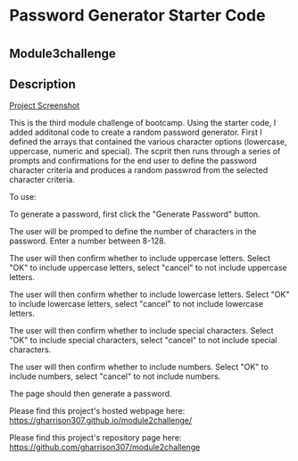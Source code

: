 # Password Generator Starter Code

# <Module3challenge>

## Module3challenge

## Description

[Project Screenshot](./assets/READMESCREENSHOT.JPG)

This is the third module challenge of bootcamp. Using the starter code, I added additonal code to create a random password generator. First I defined the arrays that contained the various character options (lowercase, uppercase, numeric and special). The scprit then runs through a series of prompts and confirmations for the end user to define the password character criteria and produces a random passwrod from the selected character criteria.

To use:

To generate a password, first click the "Generate Password" button.

The user will be promped to define the number of characters in the password. Enter a number between 8-128.

The user will then confirm whether to include uppercase letters. Select "OK" to include uppercase letters, select "cancel" to not include uppercase letters.

The user will then confirm whether to include lowercase letters. Select "OK" to include lowercase letters, select "cancel" to not include lowercase letters.

The user will then confirm whether to include special characters. Select "OK" to include special characters, select "cancel" to not include special characters.

The user will then confirm whether to include numbers. Select "OK" to include numbers, select "cancel" to not include numbers.

The page should then generate a password.

Please find this project's hosted webpage here: https://gharrison307.github.io/module2challenge/

Please find this project's repository page here: https://github.com/gharrison307/module2challenge
